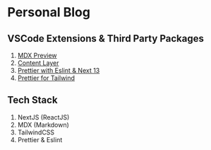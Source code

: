 # Personal Blog

## VSCode Extensions & Third Party Packages

1. [MDX Preview](https://marketplace.visualstudio.com/items?itemName=unifiedjs.vscode-mdx)
2. [Content Layer](https://www.contentlayer.dev/)
3. [Prettier with Eslint & Next 13](https://gist.github.com/Nivethan-Ar/2375bf451d4c30148916b59c7e0c51c0)
4. [Prettier for Tailwind](https://tailwindcss.com/blog/automatic-class-sorting-with-prettier)

## Tech Stack

1. NextJS (ReactJS)
2. MDX (Markdown)
3. TailwindCSS
4. Prettier & Eslint